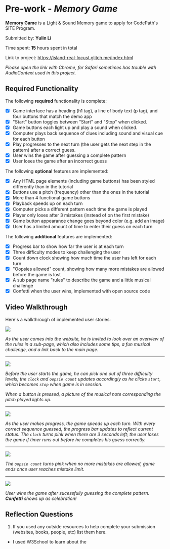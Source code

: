 # Pre-work - *Memory Game*

**Memory Game** is a Light & Sound Memory game to apply for CodePath's SITE Program. 

Submitted by: **Yulin Li**

Time spent: **15** hours spent in total

Link to project: https://island-real-locust.glitch.me/index.html

*Please open the link with Chrome, for Safari sometimes has trouble with AudioContext used in this project.*

## Required Functionality

The following **required** functionality is complete:

- [x] Game interface has a heading (h1 tag), a line of body text (p tag), and four buttons that match the demo app
- [x] "Start" button toggles between "Start" and "Stop" when clicked. 
- [x] Game buttons each light up and play a sound when clicked. 
- [x] Computer plays back sequence of clues including sound and visual cue for each button
- [x] Play progresses to the next turn (the user gets the next step in the pattern) after a correct guess. 
- [x] User wins the game after guessing a complete pattern
- [x] User loses the game after an incorrect guess

The following **optional** features are implemented:

- [x] Any HTML page elements (including game buttons) has been styled differently than in the tutorial
- [x] Buttons use a pitch (frequency) other than the ones in the tutorial
- [x] More than 4 functional game buttons
- [x] Playback speeds up on each turn
- [x] Computer picks a different pattern each time the game is played
- [x] Player only loses after 3 mistakes (instead of on the first mistake)
- [x] Game button appearance change goes beyond color (e.g. add an image)
- [x] User has a limited amount of time to enter their guess on each turn

The following **additional** features are implemented:

- [x] Progress bar to show how far the user is at each turn 
- [x] Three difficulty modes to keep challenging the user 
- [x] Count down clock showing how much time the user has left for each turn  
- [x] "Oopsies allowed" count, showing how many more mistakes are allowed before the game is lost 
- [x] A sub page name "rules" to describe the game and a little musical challenge 
- [x] Confetti when the user wins, implemented with open source code  

## Video Walkthrough

Here's a walkthrough of implemented user stories:

![](https://i.imgur.com/v3TpSIy.gif)

*As the user comes into the website, he is invited to look over an overview of the rules in a sub-page, which also includes some tips, a fun musical challenge, and a link back to the main page.*

----


![](https://i.imgur.com/xDDnL3N.gif)

*Before the user starts the game, he can pick one out of three difficulty levels; the `clock` and `oopsie count` updates accordingly as he clicks `start`, which becomes `stop` when game is in session.* 

*When a button is pressed, a picture of the musical note corresponding the pitch played lights up.*

---- 

![](https://i.imgur.com/jQglP9f.gif)

*As the user makes progress, the game speeds up each turn. With every correct sequence guessed, the progress bar updates to reflect current status. The `clock` turns pink when there are 3 seconds left; the user loses the game if timer runs out before he completes his guess correctly.*

---- 


![](https://i.imgur.com/rTEGWCj.gif)

*The `oopsie count` turns pink when no more mistakes are allowed, game ends once user reaches mistake limit.*

----
![](https://i.imgur.com/Aw7QhcW.gif)

*User wins the game after sucessfully guessing the complete pattern. **Confetti** shows up as celebration!* 



## Reflection Questions
1. If you used any outside resources to help complete your submission (websites, books, people, etc) list them here. 

- I used W3School to learn about the <script> element, element property manipulation, how to style with CSS, how to include images etc. 
- I used StackOverflow for when I ran into specific bugs. 
- I asked some friends to play the game along my development process, pointing out features they might enjoy, designs that can be improved, and minor bugs in corner cases. 


2. What was a challenge you encountered in creating this submission (be specific)? How did you overcome it? (recommended 200 - 400 words) 
[YOUR ANSWER HERE]

3. What questions about web development do you have after completing your submission? (recommended 100 - 300 words) 
[YOUR ANSWER HERE]

4. If you had a few more hours to work on this project, what would you spend them doing (for example: refactoring certain functions, adding additional features, etc). Be specific. (recommended 100 - 300 words) 

	If I had a few more hours to work on this project, I would have firstly tried to clean up the code before implementing additional features. Specifically, since I was learning / experimenting with a lot of the things I implemented and adding additional features as I went along, I did not start with a good blueprint of how to structure my code, which left some functions and CSS classes messy and hard to abstract for further development. More specifically, I would refactor the `update status` functions into two, one for updating the display each turn and another for resetting the display when a new game starts. Additionally, I would look at some similar websites with better visual design and try to implement better CSS code to make the interface more user-friendly and aesthetically pleasing. For example, the current interface has the same design for the `start` button and the `timer`, which might be visually confusing, since one is clickable and the other is not. I would research some design principles, organize them into different divs in HTML and do some AB testing to better the design. 
	
 	Functionality wise, I would add another version of this game where instead of single notes, chords are played without showing the user which buttons were pressed, and the user would have to guess which notes were in that chord. For better user experience, I would allow the user a certain amount of time to play with the buttons before they drag their guesses into a submission box. This would be a fun game for music students to play while working on their chord recognition skills. Additionally, I would add a shuffle button to switch up the lineup of the buttons to keep the game interesting for longer. Finally, I would experiment with the sound synthesis code or try to import audio files to add an option where the notes sound as they would on a piano, to better fit the needs of music students. 




## License

    Copyright Yulin Li

    Licensed under the Apache License, Version 2.0 (the "License");
    you may not use this file except in compliance with the License.
    You may obtain a copy of the License at

        http://www.apache.org/licenses/LICENSE-2.0

    Unless required by applicable law or agreed to in writing, software
    distributed under the License is distributed on an "AS IS" BASIS,
    WITHOUT WARRANTIES OR CONDITIONS OF ANY KIND, either express or implied.
    See the License for the specific language governing permissions and
    limitations under the License.
    
## License Of Open Source Used 
    MIT License

    Copyright (c) 2018 MathuSum Mut

    Permission is hereby granted, free of charge, to any person obtaining a copy
    of this software and associated documentation files (the "Software"), to deal
    in the Software without restriction, including without limitation the rights
    to use, copy, modify, merge, publish, distribute, sublicense, and/or sell
    copies of the Software, and to permit persons to whom the Software is
    furnished to do so, subject to the following conditions:

    The above copyright notice and this permission notice shall be included in all
    copies or substantial portions of the Software.

    THE SOFTWARE IS PROVIDED "AS IS", WITHOUT WARRANTY OF ANY KIND, EXPRESS OR
    IMPLIED, INCLUDING BUT NOT LIMITED TO THE WARRANTIES OF MERCHANTABILITY,
    FITNESS FOR A PARTICULAR PURPOSE AND NONINFRINGEMENT. IN NO EVENT SHALL THE
    AUTHORS OR COPYRIGHT HOLDERS BE LIABLE FOR ANY CLAIM, DAMAGES OR OTHER
    LIABILITY, WHETHER IN AN ACTION OF CONTRACT, TORT OR OTHERWISE, ARISING FROM,
    OUT OF OR IN CONNECTION WITH THE SOFTWARE OR THE USE OR OTHER DEALINGS IN THE
    SOFTWARE.

